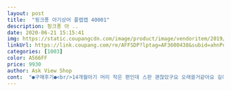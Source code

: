 ```yaml
---
layout: post 
title:  "핑크퐁 아기상어 플랩캡 40001" 
description: 핑크퐁 아 ..
date: 2020-06-21 15:15:41 
img: https://static.coupangcdn.com/image/product/image/vendoritem/2019/07/02/3675551084/a9c7564e-03c3-40c1-b475-2a892999eebe.jpg 
linkUrl: https://link.coupang.com/re/AFFSDP?lptag=AF3600438&subid=ahnPublicAsk&pageKey=88927376&itemId=278010365&vendorItemId=3675551084&traceid=V0-113-c9de87ac865aeb36 
categories: [1003] 
color: A566FF 
price: 9930 
author: Ask View Shop 
cont:  "●구매후기●<br/>14개월아기 머리 작은 편인데 스판 괜찮았구요 오래쓸거같아요 길이면에서 커서요 ㅎ 뒤로 잘 쓰면 괜찮은데 자칫하면 눈까지 거릴수 있거든요 ㅋ 머자 싫아하는 아이인데 물이 더 싫은건지 벗을려고 안했구요 나중에 물놀이 잼있어할때도 거부반응 없었는게 신기하네요 ㅎ<br/>4살아기  머리에  잘맞아요.<br/>.<br/>고무줄도그렇고 아프지안고 좋을듯해요<br/>6살 아들이 쓰려고 구매했어요<br/>괜찮아요 머리가큰편이시면 좀 답답할것같아요<br/>다른 상품평에 딱 맞는다그해서 작을까봐 걱정했는데<br/>색상도 화면하고 같아요<br/>싸이즈는 좋지만 너무깁어서 쓰고나면 눈바로위까지 내려오네요 물에서 놀다가보면 내려올것같아요<br/>제가좀 바느질로 좀 잡아죠야 겠어요<br/>" 
---
```

